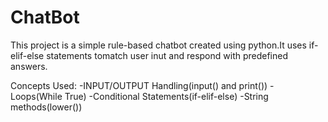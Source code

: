 # ChatBot
This project is a simple rule-based chatbot created using python.It uses if-elif-else statements tomatch user inut and respond with predefined answers.

Concepts Used:
-INPUT/OUTPUT Handling(input() and print())
-Loops(While True)
-Conditional Statements(if-elif-else)
-String methods(lower())
